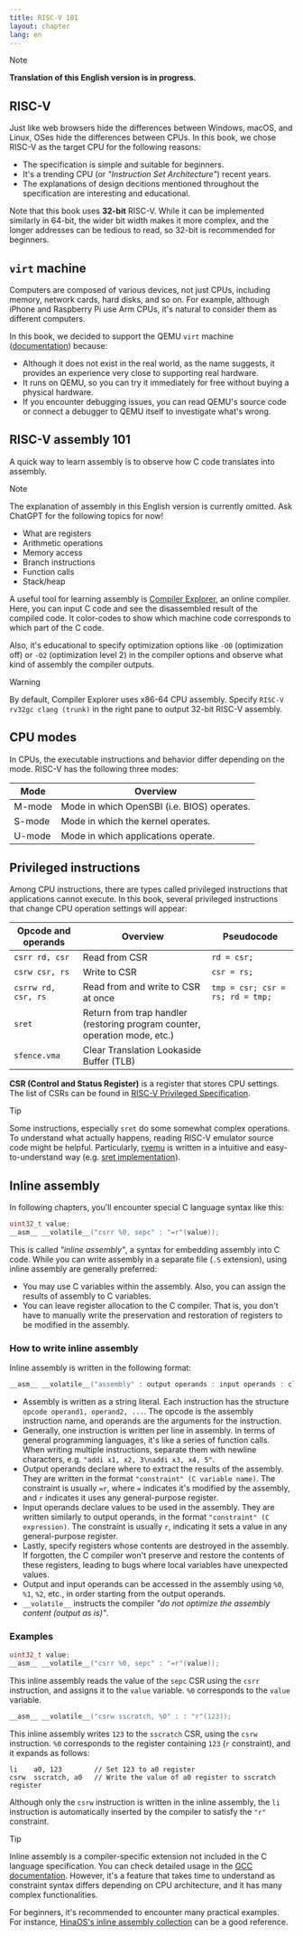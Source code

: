 ```yaml
---
title: RISC-V 101
layout: chapter
lang: en
---
```


> [!NOTE]
>
> **Translation of this English version is in progress.**

## RISC-V

Just like web browsers hide the differences between Windows, macOS, and Linux, OSes hide the differences between CPUs. In this book, we chose RISC-V as the target CPU for the following reasons:

- The specification is simple and suitable for beginners.
- It's a trending CPU (or *"Instruction Set Architecture"*) recent years.
- The explanations of design decitions mentioned throughout the specification are interesting and educational.

Note that this book uses **32-bit** RISC-V. While it can be implemented similarly in 64-bit, the wider bit width makes it more complex, and the longer addresses can be tedious to read, so 32-bit is recommended for beginners.

## `virt` machine

Computers are composed of various devices, not just CPUs, including memory, network cards, hard disks, and so on. For example, although iPhone and Raspberry Pi use Arm CPUs, it's natural to consider them as different computers.

In this book, we decided to support the QEMU `virt` machine ([documentation](https://www.qemu.org/docs/master/system/riscv/virt.html)) because:

- Although it does not exist in the real world, as the name suggests, it provides an experience very close to supporting real hardware.
- It runs on QEMU, so you can try it immediately for free without buying a physical hardware.
- If you encounter debugging issues, you can read QEMU's source code or connect a debugger to QEMU itself to investigate what's wrong.

## RISC-V assembly 101

A quick way to learn assembly is to observe how C code translates into assembly. 

> [!NOTE]
>
> The explanation of assembly in this English version is currently omitted. Ask ChatGPT for the following topics for now!
> 
> - What are registers
> - Arithmetic operations
> - Memory access
> - Branch instructions
> - Function calls
> - Stack/heap

A useful tool for learning assembly is [Compiler Explorer](https://godbolt.org/), an online compiler. Here, you can input C code and see the disassembled result of the compiled code. It color-codes to show which machine code corresponds to which part of the C code.

Also, it's educational to specify optimization options like `-O0` (optimization off) or `-O2` (optimization level 2) in the compiler options and observe what kind of assembly the compiler outputs.

> [!WARNING]
>
> By default, Compiler Explorer uses x86-64 CPU assembly. Specify `RISC-V rv32gc clang (trunk)` in the right pane to output 32-bit RISC-V assembly.

## CPU modes

In CPUs, the executable instructions and behavior differ depending on the mode. RISC-V has the following three modes:

| Mode   | Overview                            |
| ------ | ----------------------------------- |
| M-mode | Mode in which OpenSBI (i.e. BIOS) operates.     |
| S-mode | Mode in which the kernel operates.  |
| U-mode | Mode in which applications operate. |

## Privileged instructions

Among CPU instructions, there are types called privileged instructions that applications cannot execute. In this book, several privileged instructions that change CPU operation settings will appear:

| Opcode and operands | Overview                                                                   | Pseudocode                       |
| ------------------------ | -------------------------------------------------------------------------- | -------------------------------- |
| `csrr rd, csr`           | Read from CSR                                                              | `rd = csr;`                      |
| `csrw csr, rs`           | Write to CSR                                                               | `csr = rs;`                      |
| `csrrw rd, csr, rs`      | Read from and write to CSR at once                                         | `tmp = csr; csr = rs; rd = tmp;` |
| `sret`                   | Return from trap handler (restoring program counter, operation mode, etc.) |                                  |
| `sfence.vma`             | Clear Translation Lookaside Buffer (TLB)                                   |                                  |

**CSR (Control and Status Register)** is a register that stores CPU settings. The list of CSRs can be found in [RISC-V Privileged Specification](https://riscv.org/specifications/privileged-isa/).

> [!TIP]
>
> Some instructions, especially `sret` do some somewhat complex operations. To understand what actually happens, reading RISC-V emulator source code might be helpful. Particularly, [rvemu](https://github.com/d0iasm/rvemu) is written in a intuitive and easy-to-understand way (e.g. [sret implementation](https://github.com/d0iasm/rvemu/blob/f55eb5b376f22a73c0cf2630848c03f8d5c93922/src/cpu.rs#L3357-L3400)).


## Inline assembly

In following chapters, you'll encounter special C language syntax like this:

```c
uint32_t value;
__asm__ __volatile__("csrr %0, sepc" : "=r"(value));
```

This is called *"inline assembly"*, a syntax for embedding assembly into C code. While you can write assembly in a separate file (`.S` extension), using inline assembly are generally preferred:

- You may use C variables within the assembly. Also, you can assign the results of assembly to C variables.
- You can leave register allocation to the C compiler. That is, you don't have to manually write the preservation and restoration of registers to be modified in the assembly.

### How to write inline assembly

Inline assembly is written in the following format:

```c
__asm__ __volatile__("assembly" : output operands : input operands : clobbered registers);
```

- Assembly is written as a string literal. Each instruction has the structure `opcode operand1, operand2, ...`. The opcode is the assembly instruction name, and operands are the arguments for the instruction.
- Generally, one instruction is written per line in assembly. In terms of general programming languages, it's like a series of function calls. When writing multiple instructions, separate them with newline characters, e.g. `"addi x1, x2, 3\naddi x3, x4, 5"`.
- Output operands declare where to extract the results of the assembly. They are written in the format `"constraint" (C variable name)`. The constraint is usually `=r`, where `=` indicates it's modified by the assembly, and `r` indicates it uses any general-purpose register.
- Input operands declare values to be used in the assembly. They are written similarly to output operands, in the format `"constraint" (C expression)`. The constraint is usually `r`, indicating it sets a value in any general-purpose register.
- Lastly, specify registers whose contents are destroyed in the assembly. If forgotten, the C compiler won't preserve and restore the contents of these registers, leading to bugs where local variables have unexpected values.
- Output and input operands can be accessed in the assembly using `%0`, `%1`, `%2`, etc., in order starting from the output operands.
- `__volatile__` instructs the compiler *"do not optimize the assembly content (output as is)"*.

### Examples

```c
uint32_t value;
__asm__ __volatile__("csrr %0, sepc" : "=r"(value));
```

This inline assembly reads the value of the `sepc` CSR using the `csrr` instruction, and assigns it to the `value` variable. `%0` corresponds to the `value` variable.

```c
__asm__ __volatile__("csrw sscratch, %0" : : "r"(123));
```

This inline assembly writes `123` to the `sscratch` CSR, using the `csrw` instruction. `%0` corresponds to the register containing `123` (`r` constraint), and it expands as follows:

```
li    a0, 123        // Set 123 to a0 register
csrw  sscratch, a0   // Write the value of a0 register to sscratch register
```

Although only the `csrw` instruction is written in the inline assembly, the `li` instruction is automatically inserted by the compiler to satisfy the `"r"` constraint.

> [!TIP]
>
> Inline assembly is a compiler-specific extension not included in the C language specification. You can check detailed usage in the [GCC documentation](https://gcc.gnu.org/onlinedocs/gcc/Extended-Asm.html). However, it's a feature that takes time to understand as constraint syntax differs depending on CPU architecture, and it has many complex functionalities.
>
> For beginners, it's recommended to encounter many practical examples. For instance, [HinaOS's inline assembly collection](https://github.com/nuta/microkernel-book/blob/52d66bd58cd95424f009e2df8bc1184f6ffd9395/kernel/riscv32/asm.h) can be a good reference.
